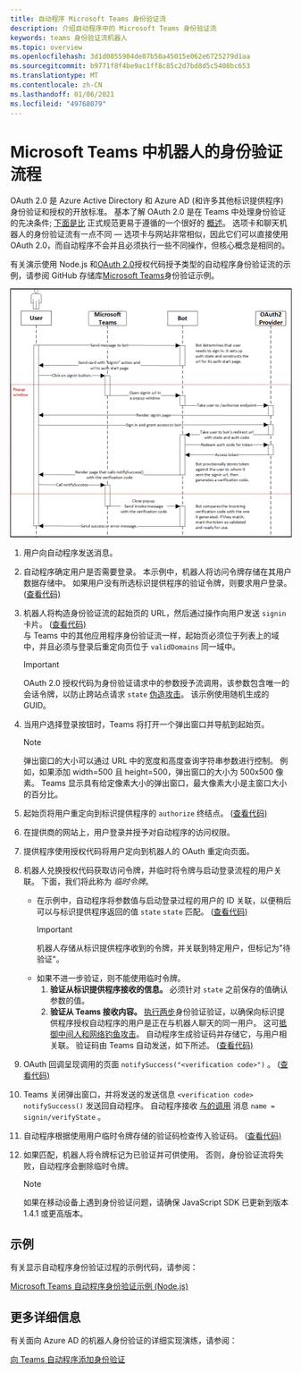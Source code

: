 ```yaml
---
title: 自动程序 Microsoft Teams 身份验证流
description: 介绍自动程序中的 Microsoft Teams 身份验证流
keywords: teams 身份验证流机器人
ms.topic: overview
ms.openlocfilehash: 3d1d0055984de07b50a45015e062e6725279d1aa
ms.sourcegitcommit: b9771f8f4be9ac1ff8c85c2d7bd8d5c5408bc653
ms.translationtype: MT
ms.contentlocale: zh-CN
ms.lasthandoff: 01/06/2021
ms.locfileid: "49768079"
---
```

# <a name="authentication-flow-for-bots-in-microsoft-teams"></a>Microsoft Teams 中机器人的身份验证流程

OAuth 2.0 是 Azure Active Directory 和 Azure AD (和许多其他标识提供程序) 身份验证和授权的开放标准。 基本了解 OAuth 2.0 是在 Teams 中处理身份验证的先决条件; [下面是比](https://aaronparecki.com/oauth-2-simplified/) 正式规范更易于遵循的一个很好的 [概述](https://oauth.net/2/)。 选项卡和聊天机器人的身份验证流有一点不同 — 选项卡与网站非常相似，因此它们可以直接使用 OAuth 2.0，而自动程序不会并且必须执行一些不同操作，但核心概念是相同的。

有关演示使用 Node.js 和[OAuth 2.0](https://oauth.net/2/grant-types/authorization-code/)授权代码授予类型的自动程序身份验证流的示例，请参阅 GitHub 存储库[Microsoft Teams](https://github.com/OfficeDev/microsoft-teams-sample-auth-node)身份验证示例。

![自动程序身份验证序列图](../../../assets/images/authentication/bot_auth_sequence_diagram.png)

1. 用户向自动程序发送消息。
2. 自动程序确定用户是否需要登录。
   本示例中，机器人将访问令牌存储在其用户数据存储中。 如果用户没有所选标识提供程序的验证令牌，则要求用户登录。  ([查看代码) ](https://github.com/OfficeDev/microsoft-teams-sample-auth-node/blob/469952a26d618dbf884a3be53c7d921cc580b1e2/src/utils/AuthenticationUtils.ts#L58-L76)
3. 机器人将构造身份验证流的起始页的 URL，然后通过操作向用户发送 `signin` 卡片。  ([查看代码) ](https://github.com/OfficeDev/microsoft-teams-sample-auth-node/blob/469952a26d618dbf884a3be53c7d921cc580b1e2/src/dialogs/BaseIdentityDialog.ts#L160-L190)</br>
    与 Teams 中的其他应用程序身份验证流一样，起始页必须位于列表上的域中，并且必须与登录后重定向页位于 `validDomains` 同一域中。
    > [!IMPORTANT] 
    > OAuth 2.0 授权代码为身份验证请求中的参数授予流调用，该参数包含唯一的会话令牌，以防止跨站点请求 `state` [伪造攻击](https://en.wikipedia.org/wiki/Cross-site_request_forgery)。 该示例使用随机生成的 GUID。
4. 当用户选择登录按钮时，Teams 将打开一个弹出窗口并导航到起始页。 
   > [!NOTE]
   > 弹出窗口的大小可以通过 URL 中的宽度和高度查询字符串参数进行控制。 例如，如果添加 width=500 且 height=500，弹出窗口的大小为 500x500 像素。 Teams 显示具有给定像素大小的弹出窗口，最大像素大小是主窗口大小的百分比。

5. 起始页将用户重定向到标识提供程序的 `authorize` 终结点。  ([查看代码) ](https://github.com/OfficeDev/microsoft-teams-sample-auth-node/blob/469952a26d618dbf884a3be53c7d921cc580b1e2/public/html/auth-start.html#L51-L56)
6. 在提供商的网站上，用户登录并授予对自动程序的访问权限。
7. 提供程序使用授权代码将用户定向到机器人的 OAuth 重定向页面。
8. 机器人兑换授权代码获取访问令牌，并临时将令牌与启动登录流程的用户关联。 下面，我们将此称为 *临时令牌*。
    * 在示例中，自动程序将参数值与启动登录过程的用户的 ID 关联，以便稍后可以与标识提供程序返回的值 `state` `state` 匹配。  ([查看代码) ](https://github.com/OfficeDev/microsoft-teams-sample-auth-node/blob/469952a26d618dbf884a3be53c7d921cc580b1e2/src/AuthBot.ts#L70-L99)
      > [!IMPORTANT] 
      > 机器人存储从标识提供程序收到的令牌，并关联到特定用户，但标记为"待验证"。 
    * 如果不进一步验证，则不能使用临时令牌。
      1. **验证从标识提供程序接收的信息。** 必须针对 `state` 之前保存的值确认参数的值。 
      1. **验证从 Teams 接收内容。** [执行两步](https://en.wikipedia.org/wiki/Man-in-the-middle_attack)身份验证验证，以确保向标识提供程序授权自动程序的用户是正在与机器人聊天的同一用户。 这可[抵御中间人和网络钓鱼](https://en.wikipedia.org/wiki/Man-in-the-middle_attack)[攻击](https://en.wikipedia.org/wiki/Phishing)。 自动程序生成验证码并存储它，与用户相关联。 验证码由 Teams 自动发送，如下所述。  ([查看代码) ](https://github.com/OfficeDev/microsoft-teams-sample-auth-node/blob/469952a26d618dbf884a3be53c7d921cc580b1e2/src/AuthBot.ts#L100-L113)
9. OAuth 回调呈现调用的页面 `notifySuccess("<verification code>")` 。  ([查看代码) ](https://github.com/OfficeDev/microsoft-teams-sample-auth-node/blob/master/src/views/oauth-callback-success.hbs)
10. Teams 关闭弹出窗口，并将发送的发送信息 `<verification code>` `notifySuccess()` 发送回自动程序。 自动程序接收 [与的调用](/bot-framework/dotnet/bot-builder-dotnet-activities#invoke) 消息 `name = signin/verifyState` 。
11. 自动程序根据使用用户临时令牌存储的验证码检查传入验证码。  ([查看代码) ](https://github.com/OfficeDev/microsoft-teams-sample-auth-node/blob/469952a26d618dbf884a3be53c7d921cc580b1e2/src/dialogs/BaseIdentityDialog.ts#L127-L140)
12. 如果匹配，机器人将令牌标记为已验证并可供使用。 否则，身份验证流将失败，自动程序会删除临时令牌。

    > [!NOTE]
    > 如果在移动设备上遇到身份验证问题，请确保 JavaScript SDK 已更新到版本 1.4.1 或更高版本。

## <a name="samples"></a>示例

有关显示自动程序身份验证过程的示例代码，请参阅：

[Microsoft Teams 自动程序身份验证示例 (Node.js) ](https://github.com/OfficeDev/microsoft-teams-sample-auth-node)

## <a name="more-details"></a>更多详细信息

有关面向 Azure AD 的机器人身份验证的详细实现演练，请参阅：

[向 Teams 自动程序添加身份验证](add-authentication.md)
